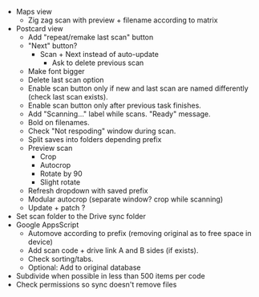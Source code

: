 - Maps view
    - Zig zag scan with preview + filename according to matrix
- Postcard view
    - Add "repeat/remake last scan" button
    - "Next" button?
        - Scan + Next instead of auto-update
            - Ask to delete previous scan
    - Make font bigger
    - Delete last scan option
    - Enable scan button only if new and last scan are named differently (check last scan exists).
    - Enable scan button only after previous task finishes.
    - Add "Scanning…" label while scans. "Ready" message.
    - Bold on filenames.
    - Check "Not respoding" window during scan.
    - Split saves into folders depending prefix
    - Preview scan
        - Crop
        - Autocrop
        - Rotate by 90
        - Slight rotate
    - Refresh dropdown with saved prefix
    - Modular autocrop (separate window? crop while scanning)
    - Update + patch ?
- Set scan folder to the Drive sync folder
- Google AppsScript
    - Automove according to prefix (removing original as to free space in device)
    - Add scan code + drive link A and B sides (if exists).
    - Check sorting/tabs.
    - Optional: Add to original database
- Subdivide when possible in less than 500 items per code
- Check permissions so sync doesn't remove files